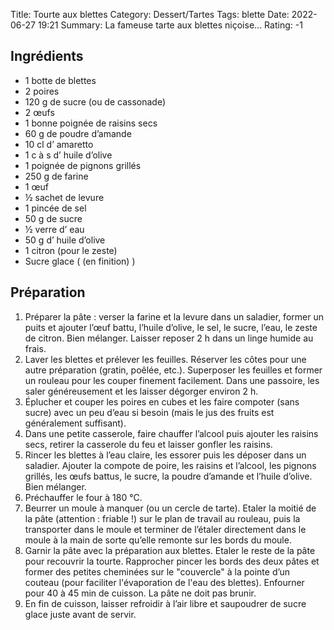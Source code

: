 Title: Tourte aux blettes
Category: Dessert/Tartes
Tags: blette
Date: 2022-06-27 19:21
Summary: La fameuse tarte aux blettes niçoise...
Rating: -1 

## Ingrédients

- 1 botte de blettes
- 2 poires
- 120 g de sucre (ou de cassonade)
- 2 œufs
- 1 bonne poignée de raisins secs
- 60 g de poudre d’amande
- 10 cl d’ amaretto
- 1 c à s d’ huile d’olive
- 1 poignée de pignons grillés
- 250 g de farine
- 1 œuf
- ½ sachet de levure
- 1 pincée de sel
- 50 g de sucre
- ½ verre d’ eau
- 50 g d’ huile d’olive
- 1 citron (pour le zeste)
- Sucre glace ( (en finition) )

## Préparation

1. Préparer la pâte : verser la farine et la levure dans un saladier, former un puits et ajouter l’œuf battu, l’huile d’olive, le sel, le sucre, l’eau, le zeste de citron. Bien mélanger. Laisser reposer 2 h dans un linge humide au frais.
2. Laver les blettes et prélever les feuilles. Réserver les côtes pour une autre préparation (gratin, poêlée, etc.). Superposer les feuilles et former un rouleau pour les couper finement facilement. Dans une passoire, les saler généreusement et les laisser dégorger environ 2 h.
3. Éplucher et couper les poires en cubes et les faire compoter (sans sucre) avec un peu d’eau si besoin (mais le jus des fruits est généralement suffisant).
4. Dans une petite casserole, faire chauffer l’alcool puis ajouter les raisins secs, retirer la casserole du feu et laisser gonfler les raisins.
5. Rincer les blettes à l’eau claire, les essorer puis les déposer dans un saladier. Ajouter la compote de poire, les raisins et l’alcool, les pignons grillés, les œufs battus, le sucre, la poudre d’amande et l’huile d’olive. Bien mélanger.
6. Préchauffer le four à 180 °C.
7. Beurrer un moule à manquer (ou un cercle de tarte). Etaler la moitié de la pâte (attention : friable !) sur le plan de travail au rouleau, puis la transporter dans le moule et terminer de l’étaler directement dans le moule à la main de sorte qu’elle remonte sur les bords du moule.
8. Garnir la pâte avec la préparation aux blettes. Etaler le reste de la pâte pour recouvrir la tourte. Rapprocher pincer les bords des deux pâtes et former des petites cheminées sur le "couvercle" à la pointe d’un couteau (pour faciliter l'évaporation de l'eau des blettes). Enfourner pour 40 à 45 min de cuisson. La pâte ne doit pas brunir.
9. En fin de cuisson, laisser refroidir à l’air libre et saupoudrer de sucre glace juste avant de servir.
